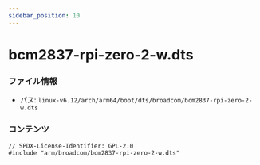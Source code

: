 ```yaml
---
sidebar_position: 10
---
```

# bcm2837-rpi-zero-2-w.dts

### ファイル情報

- パス: `linux-v6.12/arch/arm64/boot/dts/broadcom/bcm2837-rpi-zero-2-w.dts`

### コンテンツ

```dts
// SPDX-License-Identifier: GPL-2.0
#include "arm/broadcom/bcm2837-rpi-zero-2-w.dts"

```
